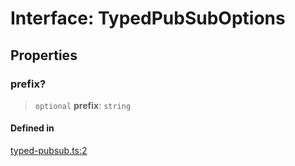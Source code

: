 # Interface: TypedPubSubOptions

## Properties

### prefix?

> `optional` **prefix**: `string`

#### Defined in

[typed-pubsub.ts:2](https://github.com/andreisergiu98/baeta/blob/4c16a2c8fa14b6d48e42b6a2c2893542bd64b987/packages/subscriptions-pubsub/lib/typed-pubsub.ts#L2)
